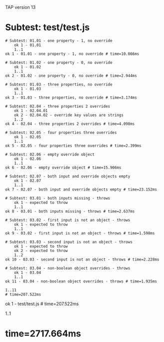 TAP version 13
# Subtest: test/test.js
    # Subtest: 01.01 - one property - 1, no override
        ok 1 - 01.01
        1..1
    ok 1 - 01.01 - one property - 1, no override # time=10.866ms
    
    # Subtest: 01.02 - one property - 0, no override
        ok 1 - 01.02
        1..1
    ok 2 - 01.02 - one property - 0, no override # time=2.944ms
    
    # Subtest: 01.03 - three properties, no override
        ok 1 - 01.03
        1..1
    ok 3 - 01.03 - three properties, no override # time=3.174ms
    
    # Subtest: 02.04 - three properties 2 overrides
        ok 1 - 02.04.01
        ok 2 - 02.04.02 - override key values are strings
        1..2
    ok 4 - 02.04 - three properties 2 overrides # time=4.098ms
    
    # Subtest: 02.05 - four properties three overrides
        ok 1 - 02.05
        1..1
    ok 5 - 02.05 - four properties three overrides # time=2.399ms
    
    # Subtest: 02.06 - empty override object
        ok 1 - 02.06
        1..1
    ok 6 - 02.06 - empty override object # time=15.906ms
    
    # Subtest: 02.07 - both input and override objects empty
        ok 1 - 02.07
        1..1
    ok 7 - 02.07 - both input and override objects empty # time=23.152ms
    
    # Subtest: 03.01 - both inputs missing - throws
        ok 1 - expected to throw
        1..1
    ok 8 - 03.01 - both inputs missing - throws # time=2.637ms
    
    # Subtest: 03.02 - first input is not an object - throws
        ok 1 - expected to throw
        1..1
    ok 9 - 03.02 - first input is not an object - throws # time=1.598ms
    
    # Subtest: 03.03 - second input is not an object - throws
        ok 1 - expected to throw
        ok 2 - expected to throw
        1..2
    ok 10 - 03.03 - second input is not an object - throws # time=2.228ms
    
    # Subtest: 03.04 - non-boolean object overrides - throws
        ok 1 - 03.04
        1..1
    ok 11 - 03.04 - non-boolean object overrides - throws # time=1.935ms
    
    1..11
    # time=207.522ms
ok 1 - test/test.js # time=207.522ms

1..1
# time=2717.664ms
